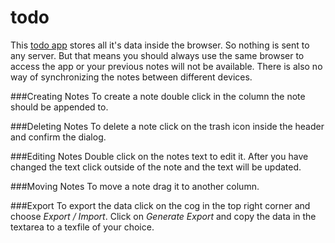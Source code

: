 todo
====

This [todo app](http://furti.github.io/todo) stores all it's data inside the browser. So nothing is sent to any server. But that means you should always use the same browser to access the app or your previous notes will not be available. There is also no way of synchronizing the notes between different devices.

###Creating Notes
To create a note double click in the column the note should be appended to.

###Deleting Notes
To delete a note click on the trash icon inside the header and confirm the dialog.

###Editing Notes
Double click on the notes text to edit it. After you have changed the text click outside of the note and the text will be updated.

###Moving Notes
To move a note drag it to another column.

###Export
To export the data click on the cog in the top right corner and choose *Export / Import*. Click on *Generate Export* and copy the data in the textarea to a texfile of your choice.